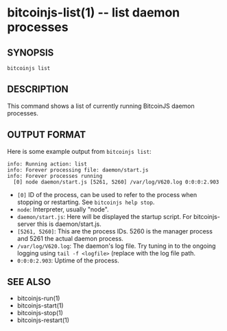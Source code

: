 bitcoinjs-list(1) -- list daemon processes
==========================================

## SYNOPSIS

    bitcoinjs list

## DESCRIPTION

This command shows a list of currently running BitcoinJS daemon
processes.

## OUTPUT FORMAT

Here is some example output from `bitcoinjs list`:

    info: Running action: list
    info: Forever processing file: daemon/start.js
    info: Forever processes running
      [0] node daemon/start.js [5261, 5260] /var/log/V620.log 0:0:0:2.903

 * `[0]`
   ID of the process, can be used to refer to the process when
   stopping or restarting. See `bitcoinjs help stop`.
 * `node`:
   Interpreter, usually "node".
 * `daemon/start.js`:
   Here will be displayed the startup script. For bitcoinjs-server
   this is daemon/start.js.
 * `[5261, 5260]`:
   This are the process IDs. 5260 is the manager process and 5261 the
   actual daemon process.
 * `/var/log/V620.log`:
   The daemon's log file. Try tuning in to the ongoing logging using
   `tail -f <logfile>` (replace <logfile> with the log file path.
 * `0:0:0:2.903`:
   Uptime of the process.

## SEE ALSO

* bitcoinjs-run(1)
* bitcoinjs-start(1)
* bitcoinjs-stop(1)
* bitcoinjs-restart(1)

